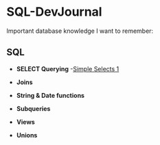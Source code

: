 # SQL-DevJournal

Important database knowledge I want to remember:

## SQL

- **SELECT Querying**
  -[Simple Selects 1](SimpleSelects1.md)

- **Joins**


- **String & Date functions**

- **Subqueries**

- **Views**

- **Unions**

